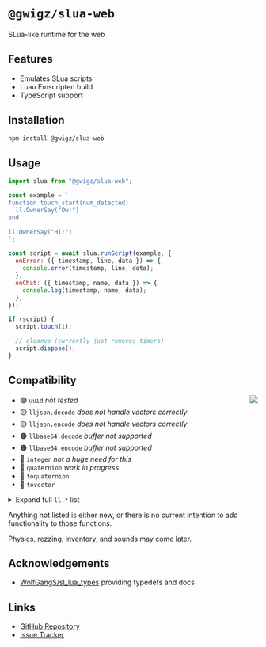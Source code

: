 # `@gwigz/slua-web`

SLua-like runtime for the web

## Features

- Emulates SLua scripts
- Luau Emscripten build
- TypeScript support

## Installation

```bash
npm install @gwigz/slua-web
```

## Usage

```js
import slua from "@gwigz/slua-web";

const example = `
function touch_start(num_detected)
  ll.OwnerSay("Ow!")
end

ll.OwnerSay("Hi!")
`;

const script = await slua.runScript(example, {
  onError: ({ timestamp, line, data }) => {
    console.error(timestamp, line, data);
  },
  onChat: ({ timestamp, name, data }) => {
    console.log(timestamp, name, data);
  },
});

if (script) {
  script.touch(1);

  // cleanup (currently just removes timers)
  script.dispose();
}
```

## Compatibility

<img align="right" src="https://progress-bar.xyz/42/?width=200&color=e1a650" />

- 🟢 `uuid` _not tested_
- 🟡 `lljson.decode` _does not handle vectors correctly_
- 🟡 `lljson.encode` _does not handle vectors correctly_
- 🟠 `llbase64.decode` _buffer not supported_
- 🟠 `llbase64.encode` _buffer not supported_
- 🔴 `integer` _not a huge need for this_
- 🔴 `quaternion` _work in progress_
- 🔴 `toquaternion`
- 🔴 `tovector`

<details>
  <summary>Expand full <code>ll.*</code> list</summary><br />

- 🟢 `ll.Abs` _not tested_
- 🟢 `ll.Acos` _not tested_
- 🟢 `ll.Asin` _not tested_
- 🟢 `ll.Atan2` _not tested_
- 🟢 `ll.Base64ToInteger` _not tested_
- 🟢 `ll.Base64ToString` _not tested_
- 🟢 `ll.Ceil` _not tested_
- 🟢 `ll.Char` _not tested_
- 🟢 `ll.Cos` _not tested_
- 🟢 `ll.DetectedKey`
- 🟢 `ll.DetectedLinkNumber`
- 🟢 `ll.DetectedName`
- 🟢 `ll.DetectedOwner`
- 🟢 `ll.DetectedPos`
- 🟢 `ll.DetectedRezzer`
- 🟢 `ll.DetectedType`
- 🟢 `ll.DetectedVel`
- 🟢 `ll.Die`
- 🟢 `ll.DumpList2String` _not tested_
- 🟢 `ll.EscapeURL` _not tested_
- 🟢 `ll.Fabs` _not tested_
- 🟢 `ll.Floor` _not tested_
- 🟢 `ll.Frand` _not tested_
- 🟢 `ll.GenerateKey` _not tested_
- 🟢 `ll.GetAndResetTime` _not tested_
- 🟢 `ll.GetColor` _not tested_
- 🟢 `ll.GetCreator`
- 🟢 `ll.GetDate` _not tested_
- 🟢 `ll.GetDisplayName` _only works for owner_
- 🟢 `ll.GetEnergy` _always returns `1`_
- 🟢 `ll.GetGMTclock` _not tested_
- 🟢 `ll.GetKey`
- 🟢 `ll.GetLinkKey` _only works for `0`_
- 🟢 `ll.GetLinkName` _only works for `0`_
- 🟢 `ll.GetLinkNumber`
- 🟢 `ll.GetLinkNumberOfSides` _only works for `0`_
- 🟢 `ll.GetListLength` _not tested_
- 🟢 `ll.GetLocalPos`
- 🟢 `ll.GetNumberOfPrims`
- 🟢 `ll.GetNumberOfSides`
- 🟢 `ll.GetObjectDesc`
- 🟢 `ll.GetObjectLinkKey` _not tested_
- 🟢 `ll.GetObjectName`
- 🟢 `ll.GetObjectPermMask` _always returns `PERM_ALL`_
- 🟢 `ll.GetObjectPrimCount`
- 🟢 `ll.GetOwner`
- 🟢 `ll.GetOwnerKey`
- 🟢 `ll.GetPos`
- 🟢 `ll.GetRegionFPS` _always returns `45`_
- 🟢 `ll.GetRegionName`
- 🟢 `ll.GetRegionTimeDilation` _always returns `1`_
- 🟢 `ll.GetRootPosition`
- 🟢 `ll.GetScale`
- 🟢 `ll.GetScriptName`
- 🟢 `ll.GetScriptState`
- 🟢 `ll.GetSimulatorHostname`
- 🟢 `ll.GetStartParameter`
- 🟢 `ll.GetStartString`
- 🟢 `ll.GetSubString` _not passing all tests_
- 🟢 `ll.GetTime`
- 🟢 `ll.GetTimestamp` _not tested_
- 🟢 `ll.GetUnixTime`
- 🟢 `ll.GetUsername`
- 🟢 `ll.GetWallclock` _not tested_
- 🟢 `ll.InstantMessage`
- 🟢 `ll.Key2Name` _only works for owner_
- 🟢 `ll.LinksetDataAvailable`
- 🟢 `ll.LinksetDataCountKeys`
- 🟢 `ll.LinksetDataDelete`
- 🟢 `ll.LinksetDataDeleteProtected`
- 🟢 `ll.LinksetDataListKeys`
- 🟢 `ll.LinksetDataRead` _not tested_
- 🟢 `ll.LinksetDataReadProtected` _not tested_
- 🟢 `ll.LinksetDataReset`
- 🟢 `ll.LinksetDataWrite` _not tested_
- 🟢 `ll.LinksetDataWriteProtected` _not tested_
- 🟢 `ll.List2CSV` _not tested_
- 🟢 `ll.List2Float` _not tested_
- 🟢 `ll.List2Integer` _not tested_
- 🟢 `ll.List2String` _not tested_
- 🟢 `ll.Listen`
- 🟢 `ll.ListenControl`
- 🟢 `ll.ListenRemove`
- 🟢 `ll.Log` _not tested_
- 🟢 `ll.Log10` _not tested_
- 🟢 `ll.ModPow` _not tested_
- 🟢 `ll.Name2Key` _only works for owner_
- 🟢 `ll.OverMyLand` _always return `true`_
- 🟢 `ll.OwnerSay`
- 🟢 `ll.Pow` _not tested_
- 🟢 `ll.RegionSay`
- 🟢 `ll.RegionSayTo`
- 🟢 `ll.ResetScript`
- 🟢 `ll.ResetTime`
- 🟢 `ll.Round` _not tested_
- 🟢 `ll.Say`
- 🟢 `ll.Sensor` _just calls `no_sensor`_
- 🟢 `ll.SensorRemove`
- 🟢 `ll.SensorRepeat` _just calls `no_sensor`_
- 🟢 `ll.SetAlpha`
- 🟢 `ll.SetColor`
- 🟢 `ll.SetLinkAlpha`
- 🟢 `ll.SetLinkColor`
- 🟢 `ll.SetObjectDesc` _not tested, not limited_
- 🟢 `ll.SetObjectName` _not tested, not limited_
- 🟢 `ll.SetPos`
- 🟢 `ll.SetRegionPos`
- 🟢 `ll.SetScale`
- 🟢 `ll.SetTimerEvent`
- 🟢 `ll.Shout`
- 🟢 `ll.Sin` _not tested_
- 🟢 `ll.Sqrt` _not tested_
- 🟢 `ll.StringLength` _not tested_
- 🟢 `ll.StringToBase64` _not tested_
- 🟢 `ll.StringTrim`
- 🟢 `ll.Tan` _not tested_
- 🟢 `ll.ToLower` _not tested_
- 🟢 `ll.ToUpper` _not tested_
- 🟢 `ll.VecDist` _not tested_
- 🟢 `ll.VecMag` _not tested_
- 🟢 `ll.VecNorm` _not tested_
- 🟢 `ll.Whisper`
- 🟡 `ll.Ord` _needs testing, probably wrong_
- 🔴 `ll.AngleBetween`
- 🔴 `ll.Axes2Rot`
- 🔴 `ll.AxisAngle2Rot`
- 🔴 `ll.ComputeHash`
- 🔴 `ll.CreateKeyValue`
- 🔴 `ll.CSV2List`
- 🔴 `ll.DataSizeKeyValue`
- 🔴 `ll.DeleteKeyValue`
- 🔴 `ll.DeleteSubList`
- 🔴 `ll.DeleteSubString`
- 🔴 `ll.DetectedGrab`
- 🔴 `ll.DetectedGroup`
- 🔴 `ll.DetectedRot`
- 🔴 `ll.DetectedTouchBinormal`
- 🔴 `ll.DetectedTouchFace`
- 🔴 `ll.DetectedTouchNormal`
- 🔴 `ll.DetectedTouchPos`
- 🔴 `ll.DetectedTouchST`
- 🔴 `ll.DetectedTouchUV`
- 🔴 `ll.Dialog`
- 🔴 `ll.Euler2Rot`
- 🔴 `ll.FindNotecardTextCount`
- 🔴 `ll.FindNotecardTextSync`
- 🔴 `ll.GetAlpha`
- 🔴 `ll.GetBoundingBox`
- 🔴 `ll.GetCameraAspect`
- 🔴 `ll.GetCameraFOV`
- 🔴 `ll.GetCameraPos`
- 🔴 `ll.GetCameraRot`
- 🔴 `ll.GetCenterOfMass`
- 🔴 `ll.GetEnv`
- 🔴 `ll.GetGeometricCenter`
- 🔴 `ll.GetLinkPrimitiveParams`
- 🔴 `ll.GetListEntryType`
- 🔴 `ll.GetLocalRot`
- 🔴 `ll.GetMass`
- 🔴 `ll.GetMassMKS`
- 🔴 `ll.GetMaxScaleFactor`
- 🔴 `ll.GetMinScaleFactor`
- 🔴 `ll.GetMoonDirection`
- 🔴 `ll.GetMoonRotation`
- 🔴 `ll.GetNotecardLine`
- 🔴 `ll.GetNotecardLineSync`
- 🔴 `ll.GetNumberOfNotecardLines`
- 🔴 `ll.GetObjectDetails`
- 🔴 `ll.GetObjectMass`
- 🔴 `ll.GetOmega`
- 🔴 `ll.GetPermissions`
- 🔴 `ll.GetPermissionsKey`
- 🔴 `ll.GetPhysicsMaterial`
- 🔴 `ll.GetPrimitiveParams`
- 🔴 `ll.GetRegionCorner`
- 🔴 `ll.GetRegionFlags`
- 🔴 `ll.GetRenderMaterial`
- 🔴 `ll.GetRootRotation`
- 🔴 `ll.GetRot`
- 🔴 `ll.GetSimStats`
- 🔴 `ll.GetStatus`
- 🔴 `ll.GetTexture`
- 🔴 `ll.GetTextureOffset`
- 🔴 `ll.GetTextureRot`
- 🔴 `ll.GetTextureScale`
- 🔴 `ll.GetTimeOfDay`
- 🔴 `ll.GiveMoney`
- 🔴 `ll.Ground`
- 🔴 `ll.Hash`
- 🔴 `ll.InsertString`
- 🔴 `ll.IntegerToBase64`
- 🔴 `ll.Json2List`
- 🔴 `ll.JsonGetValue`
- 🔴 `ll.JsonSetValue`
- 🔴 `ll.JsonValueType`
- 🔴 `ll.KeyCountKeyValue`
- 🔴 `ll.KeysKeyValue`
- 🔴 `ll.Linear2sRGB`
- 🔴 `ll.LinksetDataCountFound`
- 🔴 `ll.LinksetDataDeleteFound`
- 🔴 `ll.LinksetDataFindKeys`
- 🔴 `ll.List2Json`
- 🔴 `ll.List2Key`
- 🔴 `ll.List2List`
- 🔴 `ll.List2ListSlice`
- 🔴 `ll.List2ListStrided`
- 🔴 `ll.List2Rot`
- 🔴 `ll.List2Vector`
- 🔴 `ll.ListFindList`
- 🔴 `ll.ListFindListNext`
- 🔴 `ll.ListFindStrided`
- 🔴 `ll.ListInsertList`
- 🔴 `ll.ListRandomize`
- 🔴 `ll.ListReplaceList`
- 🔴 `ll.ListSort`
- 🔴 `ll.ListSortStrided`
- 🔴 `ll.ListStatistics`
- 🔴 `ll.LoadURL`
- 🔴 `ll.LookAt`
- 🔴 `ll.MapBeacon`
- 🔴 `ll.MapDestination`
- 🔴 `ll.MD5String`
- 🔴 `ll.MessageLinked`
- 🔴 `ll.MoveToTarget`
- 🔴 `ll.OffsetTexture`
- 🔴 `ll.ParseString2List`
- 🔴 `ll.ParseStringKeepNulls`
- 🔴 `ll.ReadKeyValue`
- 🔴 `ll.ReplaceSubString`
- 🔴 `ll.RequestSimulatorData`
- 🔴 `ll.RequestUserKey`
- 🔴 `ll.RequestUsername`
- 🔴 `ll.ReturnObjectsByID`
- 🔴 `ll.ReturnObjectsByOwner`
- 🔴 `ll.Rot2Angle`
- 🔴 `ll.Rot2Axis`
- 🔴 `ll.Rot2Euler`
- 🔴 `ll.Rot2Fwd`
- 🔴 `ll.Rot2Left`
- 🔴 `ll.Rot2Up`
- 🔴 `ll.RotateTexture`
- 🔴 `ll.RotBetween`
- 🔴 `ll.RotLookAt`
- 🔴 `ll.RotTarget`
- 🔴 `ll.RotTargetRemove`
- 🔴 `ll.ScaleByFactor`
- 🔴 `ll.ScaleTexture`
- 🔴 `ll.SendRemoteData`
- 🔴 `ll.SetClickAction`
- 🔴 `ll.SetEnvironment`
- 🔴 `ll.SetGroundTexture`
- 🔴 `ll.SetLinkPrimitiveParams`
- 🔴 `ll.SetLinkPrimitiveParamsFast`
- 🔴 `ll.SetLinkRenderMaterial`
- 🔴 `ll.SetLinkTexture`
- 🔴 `ll.SetLinkTextureAnim`
- 🔴 `ll.SetLocalRot`
- 🔴 `ll.SetPrimitiveParams`
- 🔴 `ll.SetRenderMaterial`
- 🔴 `ll.SetRot`
- 🔴 `ll.SetScriptState`
- 🔴 `ll.SetStatus`
- 🔴 `ll.SetText`
- 🔴 `ll.SetTexture`
- 🔴 `ll.SetTextureAnim`
- 🔴 `ll.SetTouchText`
- 🔴 `ll.SHA1String`
- 🔴 `ll.SHA256String`
- 🔴 `ll.Sleep`
- 🔴 `ll.sRGB2Linear`
- 🔴 `ll.StopLookAt`
- 🔴 `ll.StopMoveToTarget`
- 🔴 `ll.StopSound`
- 🔴 `ll.SubStringIndex`
- 🔴 `ll.TargetOmega`
- 🔴 `ll.TextBox`
- 🔴 `ll.UnescapeURL`
- 🔴 `ll.UpdateKeyValue`
- 🔴 `ll.Water`
- 🔴 `ll.WorldPosToHUD`
- 🔴 `ll.XorBase64StringsCorrect`

</details>

Anything not listed is either new, or there is no current intention to add functionality to those functions.

Physics, rezzing, inventory, and sounds may come later.

## Acknowledgements

- [WolfGangS/sl_lua_types](https://github.com/WolfGangS/sl_lua_types) providing typedefs and docs

## Links

- [GitHub Repository](https://github.com/gwigz/slua)
- [Issue Tracker](https://github.com/gwigz/slua/issues)
